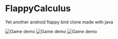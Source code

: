 # FlappyCalculus
Yet another android flappy bird clone made with java 


![Game demo](https://raw.githubusercontent.com/Betcheg/FlappyCalculus/master/git_image/demo2.gif)
![Game demo](https://raw.githubusercontent.com/Betcheg/FlappyCalculus/master/git_image/score.png)
![Game demo](https://raw.githubusercontent.com/Betcheg/FlappyCalculus/master/git_image/shop.png)
